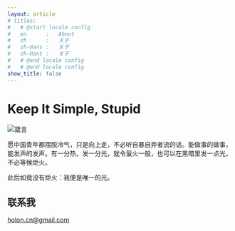 ```yaml
---
layout: article
# titles:
#   # @start locale config
#   en      :   About
#   zh      :   关于
#   zh-Hans :   关于
#   zh-Hant :   关于
#   # @end locale config
#   # @end locale config
show_title: false
---
```


# Keep It Simple, Stupid

![箴言](https://cdn.jsdelivr.net/gh/wholon/image@main/uPic/93C62984-2A8B-4B18-88B1-DE4B6D2BD3B0_1_201_a.jpeg)


愿中国青年都摆脱冷气，只是向上走，不必听自暴自弃者流的话。能做事的做事，能发声的发声。有一分热，发一分光，就令萤火一般，也可以在黑暗里发一点光，不必等候炬火。

此后如竟没有炬火：我便是唯一的光。


## 联系我
holon.cn@gmail.com